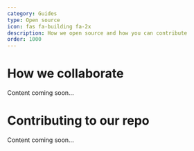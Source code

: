 ```yaml
---
category: Guides
type: Open source
icon: fas fa-building fa-2x
description: How we open source and how you can contribute
order: 1000
---
```


# How we collaborate

Content coming soon...

# Contributing to our repo

Content coming soon...
